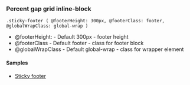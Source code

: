 ### Percent gap grid inline-block ###

``` .sticky-footer ( @footerHeight: 300px, @footerClass: footer, @globalWrapClass: global-wrap ) ```

- @footerHeight:    - Default 300px                 - footer height
- @footerClass      - Default footer                - class for footer block 
- @globalWrapClass  - Default global-wrap           - class for wrapper element

#### Samples ####

- [Sticky footer](../samples/sticky-footer.html)